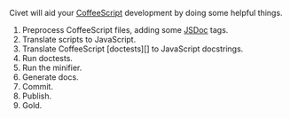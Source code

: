 Civet will aid your [CoffeeScript][] development by doing some helpful things.

 1. Preprocess CoffeeScript files, adding some [JSDoc][] tags.
 2. Translate scripts to JavaScript.
 3. Translate CoffeeScript [doctests][] to JavaScript docstrings.
 4. Run doctests.
 5. Run the minifier.
 6. Generate docs.
 7. Commit.
 8. Publish.
 9. Gold.


  [CoffeeScript]: http://coffeescript.org/
  [JSDoc]: http://code.google.com/p/jsdoc-toolkit/
  [docstrings]: http://en.wikipedia.org/wiki/Doctest
